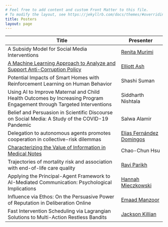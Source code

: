 ```yaml
---
# Feel free to add content and custom Front Matter to this file.
# To modify the layout, see https://jekyllrb.com/docs/themes/#overriding-theme-defaults
title: Posters
layout: page
---
```


| Title                                                                                                                   | Presenter                        |
|-------------------------------------------------------------------------------------------------------------------------|----------------------------------|
| A Subsidy Model for Social Media Interventions                                                                          | <a href="https://udallas.edu/cob/about/faculty/murimi-renita.php">Renita Murimi</a>                    |
| <a href = "https://papers.ssrn.com/sol3/papers.cfm?abstract_id=3589545">A Machine Learning Approach to Analyze and Support Anti-Corruption Policy</a>                                               | <a href="http://elliottash.com/">Elliott Ash</a>                      |
| Potential Impacts of Smart Homes with Reinforcement Learning on Human Behavior                                          | Shashi Suman                     |
| Using AI to Improve Maternal and Child Health Outcomes by Increasing Program Engagement through Targeted Interventions  | Siddharth Nishtala               |
| Belief and Persuasion in Scientific Discourse on Social Media: A Study of the COVID-19 Pandemic                         | Salwa Alamir                     |
| Delegation to autonomous agents promotes cooperation in collective-risk dilemmas                                        | <a href = "https://ai.vub.ac.be/team/elias-fernandez/">Elias Fernández Domingos</a>         |
| <a href="https://arxiv.org/abs/2010.03574">Characterizing the Value of Information in Medical Notes</a>                                                               | Chao-Chun Hsu                    |
| Trajectories of mortality risk and association with end-of-life care quality                                            | <a href = "https://medicalethicshealthpolicy.med.upenn.edu/faculty-all/ravi-b-parikh">Ravi Parikh</a>                      |
| Applying the Principal-Agent Framework to AI-Mediated Communication: Psychological Implications                         | <a href = "https://www.hnmiecz.com/">Hannah Mieczkowski</a>               |
| Influence via Ethos: On the Persuasive Power of Reputation in Deliberation Online                                       | <a href = "https://emaadmanzoor.com/">Emaad Manzoor</a>                   |
| Fast Intervention Scheduling via Lagrangian Solutions to Multi-Action Restless Bandits                                  | <a href = "https://killian-34.github.io/">Jackson Killian</a>                  |
